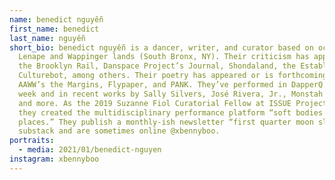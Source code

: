 ```yaml
---
name: benedict nguyễn
first_name: benedict
last_name: nguyễn
short_bio: benedict nguyễn is a dancer, writer, and curator based on occupied
  Lenape and Wappinger lands (South Bronx, NY). Their criticism has appeared in
  the Brooklyn Rail, Danspace Project’s Journal, Shondaland, the Establishment,
  Culturebot, among others. Their poetry has appeared or is forthcoming in
  AAWW’s the Margins, Flypaper, and PANK. They’ve performed in DapperQ Fashion
  week and in recent works by Sally Silvers, José Rivera, Jr., Monstah Black,
  and more. As the 2019 Suzanne Fiol Curatorial Fellow at ISSUE Project Room,
  they created the multidisciplinary performance platform “soft bodies in hard
  places.” They publish a monthly-ish newsletter “first quarter moon slush” on
  substack and are sometimes online @xbennyboo.
portraits:
  - media: 2021/01/benedict-nguyen
instagram: xbennyboo
---
```

